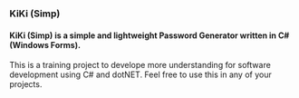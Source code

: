 ### KiKi (Simp)
#### KiKi (Simp) is a simple and lightweight Password Generator written in C# (Windows Forms).
This is a training project to develope more understanding for software development using C# and dotNET.
Feel free to use this in any of your projects.
